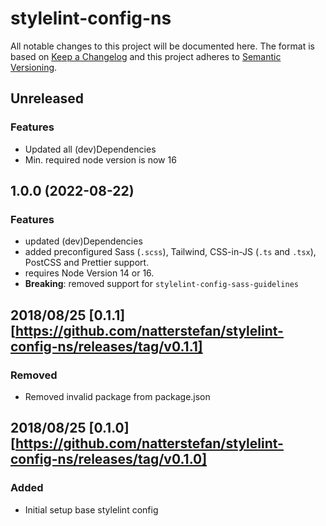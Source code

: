 # stylelint-config-ns

All notable changes to this project will be documented here. The format is based
on [Keep a Changelog](http://keepachangelog.com/en/1.0.0/) and this project
adheres to [Semantic Versioning](http://semver.org/spec/v2.0.0.html).

## Unreleased

### Features

- Updated all (dev)Dependencies
- Min. required node version is now 16

## 1.0.0 (2022-08-22)

### Features

- updated (dev)Dependencies
- added preconfigured Sass (`.scss`), Tailwind, CSS-in-JS (`.ts` and `.tsx`),
  PostCSS and Prettier support.
- requires Node Version 14 or 16.
- **Breaking**: removed support for `stylelint-config-sass-guidelines`

## 2018/08/25 [0.1.1][https://github.com/natterstefan/stylelint-config-ns/releases/tag/v0.1.1]

### Removed

- Removed invalid package from package.json

## 2018/08/25 [0.1.0][https://github.com/natterstefan/stylelint-config-ns/releases/tag/v0.1.0]

### Added

- Initial setup base stylelint config
